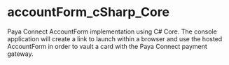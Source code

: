 # accountForm_cSharp_Core
Paya Connect AccountForm implementation using C# Core.
The console application will create a link to launch within
a browser and use the hosted AccountForm in order to vault a
card with the Paya Connect payment gateway.

